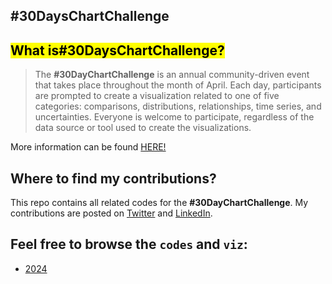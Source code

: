 ## #30DaysChartChallenge

## <mark> What is#30DaysChartChallenge? </mark>

> The **#30DayChartChallenge** is an annual community-driven event that takes place throughout the month of April. Each day, participants are prompted to create a visualization related to one of five categories: comparisons, distributions, relationships, time series, and uncertainties. Everyone is welcome to participate, regardless of the data source or tool used to create the visualizations.

More information can be found [HERE!](https://github.com/30DayChartChallenge/Edition2024/tree/main)

## Where to find my contributions?

This repo contains all related codes for the **#30DayChartChallenge**. My contributions are posted on [Twitter](https://twitter.com/sponce1) and [LinkedIn](https://www.linkedin.com/in/stevenponce/).

## Feel free to browse the `codes` and `viz`:

-   [2024](/2024/README.md)
